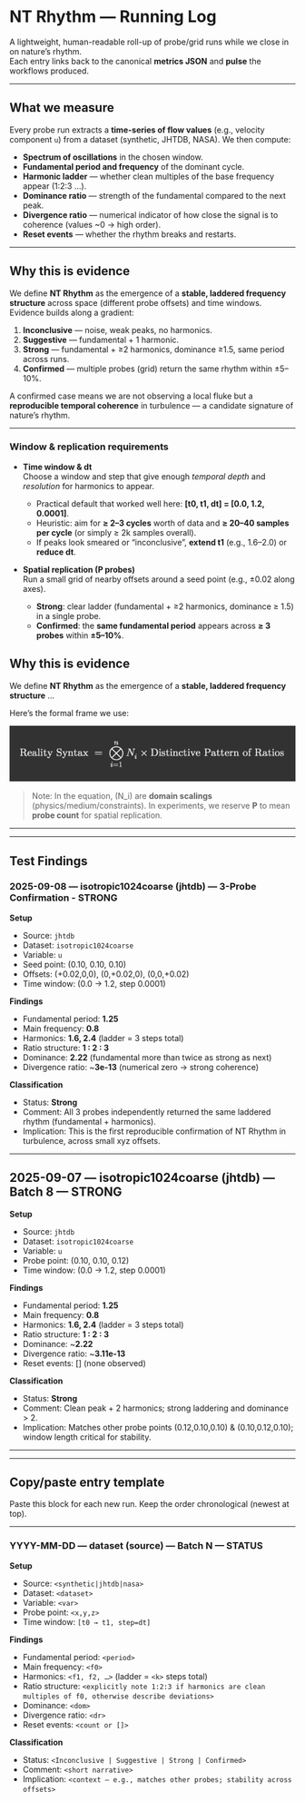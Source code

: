 # NT Rhythm — Running Log
A lightweight, human-readable roll-up of probe/grid runs while we close in on nature’s rhythm.  
Each entry links back to the canonical **metrics JSON** and **pulse** the workflows produced.

---

## What we measure  

Every probe run extracts a **time-series of flow values** (e.g., velocity component `u`) from a dataset (synthetic, JHTDB, NASA). We then compute:  

- **Spectrum of oscillations** in the chosen window.  
- **Fundamental period and frequency** of the dominant cycle.  
- **Harmonic ladder** — whether clean multiples of the base frequency appear (1:2:3 …).  
- **Dominance ratio** — strength of the fundamental compared to the next peak.  
- **Divergence ratio** — numerical indicator of how close the signal is to coherence (values ~0 → high order).  
- **Reset events** — whether the rhythm breaks and restarts.  

---

## Why this is evidence  

We define **NT Rhythm** as the emergence of a **stable, laddered frequency structure** across space (different probe offsets) and time windows. Evidence builds along a gradient:  

1. **Inconclusive** — noise, weak peaks, no harmonics.  
2. **Suggestive** — fundamental + 1 harmonic.  
3. **Strong** — fundamental + ≥2 harmonics, dominance ≥1.5, same period across runs.  
4. **Confirmed** — multiple probes (grid) return the same rhythm within ±5–10%.  

A confirmed case means we are not observing a local fluke but a **reproducible temporal coherence** in turbulence — a candidate signature of nature’s rhythm.

---

### Window & replication requirements

- **Time window & dt**  
  Choose a window and step that give enough *temporal depth* and *resolution* for harmonics to appear.
  - Practical default that worked well here: **[t0, t1, dt] = [0.0, 1.2, 0.0001]**.
  - Heuristic: aim for **≥ 2–3 cycles** worth of data and **≥ 20–40 samples per cycle** (or simply ≥ 2k samples overall).
  - If peaks look smeared or “inconclusive”, **extend t1** (e.g., 1.6–2.0) or **reduce dt**.

- **Spatial replication (P probes)**  
  Run a small grid of nearby offsets around a seed point (e.g., ±0.02 along axes).
  - **Strong**: clear ladder (fundamental + ≥2 harmonics, dominance ≥ 1.5) in a single probe.
  - **Confirmed**: the **same fundamental period** appears across **≥ 3 probes** within **±5–10%**.

## Why this is evidence  

We define **NT Rhythm** as the emergence of a **stable, laddered frequency structure** …  

Here’s the formal frame we use:

![Reality Syntax Equation](/visuals/2025-09-09_RGP_Rhythm_Equation.png)

> Note: In the equation, \(N_i\) are **domain scalings** (physics/medium/constraints).
> In experiments, we reserve **P** to mean **probe count** for spatial replication.

---
---


## Test Findings

### 2025-09-08 — isotropic1024coarse (jhtdb) — 3-Probe Confirmation - STRONG

**Setup**  
- Source: `jhtdb`  
- Dataset: `isotropic1024coarse`  
- Variable: `u`  
- Seed point: (0.10, 0.10, 0.10)  
- Offsets: (+0.02,0,0), (0,+0.02,0), (0,0,+0.02)  
- Time window: (0.0 → 1.2, step 0.0001)

**Findings**  
- Fundamental period: **1.25**  
- Main frequency: **0.8**  
- Harmonics: **1.6, 2.4** (ladder = 3 steps total)  
- Ratio structure: **1 : 2 : 3**  
- Dominance: **2.22** (fundamental more than twice as strong as next)  
- Divergence ratio: ~**3e-13** (numerical zero → strong coherence)

**Classification**  
- Status: **Strong**  
- Comment: All 3 probes independently returned the same laddered rhythm (fundamental + harmonics).  
- Implication: This is the first reproducible confirmation of NT Rhythm in turbulence, across small xyz offsets.

---

## 2025-09-07 — isotropic1024coarse (jhtdb) — Batch 8 — STRONG

**Setup**  
- Source: `jhtdb`  
- Dataset: `isotropic1024coarse`  
- Variable: `u`  
- Probe point: (0.10, 0.10, 0.12)  
- Time window: (0.0 → 1.2, step 0.0001)

**Findings**  
- Fundamental period: **1.25**  
- Main frequency: **0.8**  
- Harmonics: **1.6, 2.4** (ladder = 3 steps total)  
- Ratio structure: **1 : 2 : 3**  
- Dominance: ~**2.22**  
- Divergence ratio: ~**3.11e-13**  
- Reset events: [] (none observed)

**Classification**  
- Status: **Strong**  
- Comment: Clean peak + 2 harmonics; strong laddering and dominance > 2.  
- Implication: Matches other probe points (0.12,0.10,0.10) & (0.10,0.12,0.10); window length critical for stability.

---
---


## Copy/paste entry template

Paste this block for each new run. Keep the order chronological (newest at top).

---

### YYYY-MM-DD — dataset (source) — Batch N — STATUS

**Setup**  
- Source: `<synthetic|jhtdb|nasa>`  
- Dataset: `<dataset>`  
- Variable: `<var>`  
- Probe point: `<x,y,z>`  
- Time window: `[t0 → t1, step=dt]`

**Findings**  
- Fundamental period: `<period>`  
- Main frequency: `<f0>`  
- Harmonics: `<f1, f2, …>` (ladder = `<k>` steps total)  
- Ratio structure: `<explicitly note 1:2:3 if harmonics are clean multiples of f0, otherwise describe deviations>`  
- Dominance: `<dom>`  
- Divergence ratio: `<dr>`  
- Reset events: `<count or []>`

**Classification**  
- Status: `<Inconclusive | Suggestive | Strong | Confirmed>`  
- Comment: `<short narrative>`  
- Implication: `<context — e.g., matches other probes; stability across offsets>`
